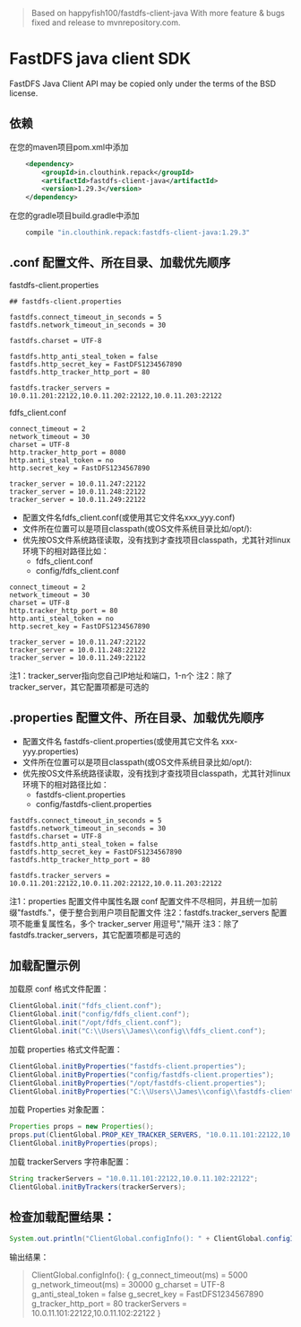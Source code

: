 > Based on happyfish100/fastdfs-client-java
> With more feature & bugs fixed and release to mvnrepository.com.

# FastDFS java client SDK

FastDFS Java Client API may be copied only under the terms of the BSD license.

## 依赖

在您的maven项目pom.xml中添加

```xml
	<dependency>
		<groupId>in.clouthink.repack</groupId>
		<artifactId>fastdfs-client-java</artifactId>
		<version>1.29.3</version>
	</dependency>
```

在您的gradle项目build.gradle中添加

```gradle
	compile "in.clouthink.repack:fastdfs-client-java:1.29.3"
```

## .conf 配置文件、所在目录、加载优先顺序

fastdfs-client.properties

```
## fastdfs-client.properties

fastdfs.connect_timeout_in_seconds = 5
fastdfs.network_timeout_in_seconds = 30

fastdfs.charset = UTF-8

fastdfs.http_anti_steal_token = false
fastdfs.http_secret_key = FastDFS1234567890
fastdfs.http_tracker_http_port = 80

fastdfs.tracker_servers = 10.0.11.201:22122,10.0.11.202:22122,10.0.11.203:22122

```

fdfs_client.conf

```properties
connect_timeout = 2
network_timeout = 30
charset = UTF-8
http.tracker_http_port = 8080
http.anti_steal_token = no
http.secret_key = FastDFS1234567890

tracker_server = 10.0.11.247:22122
tracker_server = 10.0.11.248:22122
tracker_server = 10.0.11.249:22122

```

* 配置文件名fdfs_client.conf(或使用其它文件名xxx_yyy.conf)
* 文件所在位置可以是项目classpath(或OS文件系统目录比如/opt/):
* 优先按OS文件系统路径读取，没有找到才查找项目classpath，尤其针对linux环境下的相对路径比如：
    * fdfs_client.conf
    * config/fdfs_client.conf
    

```properties
connect_timeout = 2
network_timeout = 30
charset = UTF-8
http.tracker_http_port = 80
http.anti_steal_token = no
http.secret_key = FastDFS1234567890

tracker_server = 10.0.11.247:22122
tracker_server = 10.0.11.248:22122
tracker_server = 10.0.11.249:22122
```

注1：tracker_server指向您自己IP地址和端口，1-n个
注2：除了tracker_server，其它配置项都是可选的


## .properties 配置文件、所在目录、加载优先顺序

* 配置文件名 fastdfs-client.properties(或使用其它文件名 xxx-yyy.properties)
* 文件所在位置可以是项目classpath(或OS文件系统目录比如/opt/):
* 优先按OS文件系统路径读取，没有找到才查找项目classpath，尤其针对linux环境下的相对路径比如：
    * fastdfs-client.properties
    * config/fastdfs-client.properties

```properties
fastdfs.connect_timeout_in_seconds = 5
fastdfs.network_timeout_in_seconds = 30
fastdfs.charset = UTF-8
fastdfs.http_anti_steal_token = false
fastdfs.http_secret_key = FastDFS1234567890
fastdfs.http_tracker_http_port = 80

fastdfs.tracker_servers = 10.0.11.201:22122,10.0.11.202:22122,10.0.11.203:22122
```

注1：properties 配置文件中属性名跟 conf 配置文件不尽相同，并且统一加前缀"fastdfs."，便于整合到用户项目配置文件
注2：fastdfs.tracker_servers 配置项不能重复属性名，多个 tracker_server 用逗号","隔开
注3：除了fastdfs.tracker_servers，其它配置项都是可选的


## 加载配置示例

加载原 conf 格式文件配置：

```java
ClientGlobal.init("fdfs_client.conf");
ClientGlobal.init("config/fdfs_client.conf");
ClientGlobal.init("/opt/fdfs_client.conf");
ClientGlobal.init("C:\\Users\\James\\config\\fdfs_client.conf");
```    

加载 properties 格式文件配置：

```java
ClientGlobal.initByProperties("fastdfs-client.properties");
ClientGlobal.initByProperties("config/fastdfs-client.properties");
ClientGlobal.initByProperties("/opt/fastdfs-client.properties");
ClientGlobal.initByProperties("C:\\Users\\James\\config\\fastdfs-client.properties");
```

加载 Properties 对象配置：
    
```java    
Properties props = new Properties();
props.put(ClientGlobal.PROP_KEY_TRACKER_SERVERS, "10.0.11.101:22122,10.0.11.102:22122");
ClientGlobal.initByProperties(props);
```

加载 trackerServers 字符串配置：
    
```java
String trackerServers = "10.0.11.101:22122,10.0.11.102:22122";
ClientGlobal.initByTrackers(trackerServers);
```

## 检查加载配置结果：
    
```java
System.out.println("ClientGlobal.configInfo(): " + ClientGlobal.configInfo());
```    
    
输出结果：

>	ClientGlobal.configInfo(): {
>	  g_connect_timeout(ms) = 5000
>	  g_network_timeout(ms) = 30000
>	  g_charset = UTF-8
>	  g_anti_steal_token = false
>	  g_secret_key = FastDFS1234567890
>	  g_tracker_http_port = 80
>	  trackerServers = 10.0.11.101:22122,10.0.11.102:22122
>	}

